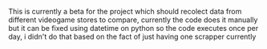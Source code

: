 This is currently a beta for the project which should recolect data from different videogame stores to compare, currently the code does it manually 
but it can be fixed using datetime on python so the code executes once per day, i didn't do that based on the fact of just having one scrapper currently
